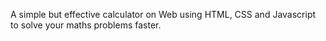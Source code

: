 A simple but effective calculator on Web using HTML, CSS and Javascript to solve your maths problems faster.
